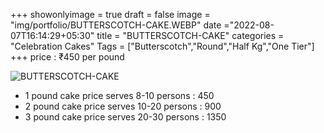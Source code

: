 +++
showonlyimage = true
draft = false
image = "img/portfolio/BUTTERSCOTCH-CAKE.WEBP"
date ="2022-08-07T16:14:29+05:30"
title = "BUTTERSCOTCH-CAKE"
categories = "Celebration Cakes"
Tags = ["Butterscotch","Round","Half Kg","One Tier"]
+++
price : ₹450 per pound
<!--more-->
![BUTTERSCOTCH-CAKE](/img/portfolio/BUTTERSCOTCH-CAKE.WEBP)
* 1 pound cake price serves 8-10 persons : 450
* 2 pound cake price serves 10-20 persons : 900
* 3 pound cake price serves 20-30 persons : 1350
